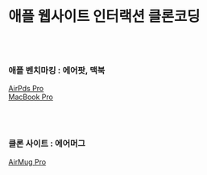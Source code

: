 # 애플 웹사이트 인터랙션 클론코딩

<br><br>

### 애플 벤치마킹 : 에어팟, 맥북

[AirPds Pro](https://www.apple.com/kr/airpods-pro/)  
[MacBook Pro](https://www.apple.com/kr/macbook-pro-14-and-16/)

<br><br>

### 클론 사이트 : 에어머그

[AirMug Pro](https://eunsuneun.github.io/apple-clone/)
